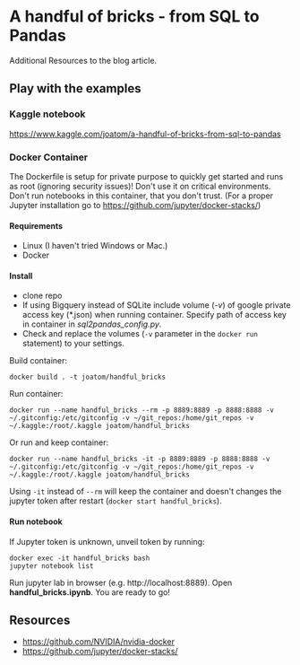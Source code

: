 # A handful of bricks - from SQL to Pandas
Additional Resources to the blog article.
## Play with the examples
### Kaggle notebook
https://www.kaggle.com/joatom/a-handful-of-bricks-from-sql-to-pandas
### Docker Container
The Dockerfile is setup for private purpose to quickly get started and runs as root (ignoring security issues)! Don't use it on critical environments. Don't run notebooks in this container, that you don't trust. (For a proper Jupyter installation go to https://github.com/jupyter/docker-stacks/)
#### Requirements
- Linux (I haven't tried Windows or Mac.)
- Docker
#### Install

- clone repo
- If using Bigquery instead of SQLite include volume (*-v*) of google private access key (*.json) when running container. Specify path of access key in container in *sql2pandas_config.py*.
- Check and replace the volumes (`-v` parameter in the `docker run` statement) to your settings.


Build container:

    docker build . -t joatom/handful_bricks
    
Run container:
    
    docker run --name handful_bricks --rm -p 8889:8889 -p 8888:8888 -v ~/.gitconfig:/etc/gitconfig -v ~/git_repos:/home/git_repos -v ~/.kaggle:/root/.kaggle joatom/handful_bricks

Or run and keep container:

    docker run --name handful_bricks -it -p 8889:8889 -p 8888:8888 -v ~/.gitconfig:/etc/gitconfig -v ~/git_repos:/home/git_repos -v ~/.kaggle:/root/.kaggle joatom/handful_bricks

Using `-it` instead of `--rm` will keep the container and doesn't changes the jupyter token after restart (`docker start handful_bricks`).

#### Run notebook
If Jupyter token is unknown, unveil token by running:

    docker exec -it handful_bricks bash
    jupyter notebook list

Run jupyter lab in browser (e.g. http://localhost:8889). Open **handful_bricks.ipynb**. You are ready to go!


## Resources
- https://github.com/NVIDIA/nvidia-docker
- https://github.com/jupyter/docker-stacks/